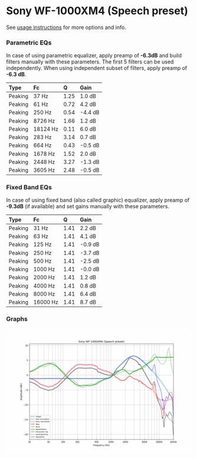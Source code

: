 # Sony WF-1000XM4 (Speech preset)
See [usage instructions](https://github.com/jaakkopasanen/AutoEq#usage) for more options and info.

### Parametric EQs
In case of using parametric equalizer, apply preamp of **-6.3dB** and build filters manually
with these parameters. The first 5 filters can be used independently.
When using independent subset of filters, apply preamp of **-6.3 dB**.

| Type    | Fc       |    Q | Gain    |
|:--------|:---------|:-----|:--------|
| Peaking | 37 Hz    | 1.25 | 1.0 dB  |
| Peaking | 61 Hz    | 0.72 | 4.2 dB  |
| Peaking | 250 Hz   | 0.54 | -4.4 dB |
| Peaking | 8726 Hz  | 1.66 | 1.2 dB  |
| Peaking | 18124 Hz | 0.11 | 6.0 dB  |
| Peaking | 283 Hz   | 3.14 | 0.7 dB  |
| Peaking | 664 Hz   | 0.43 | -0.5 dB |
| Peaking | 1678 Hz  | 1.52 | 2.0 dB  |
| Peaking | 2448 Hz  | 3.27 | -1.3 dB |
| Peaking | 3605 Hz  | 2.48 | -0.5 dB |

### Fixed Band EQs
In case of using fixed band (also called graphic) equalizer, apply preamp of **-9.3dB**
(if available) and set gains manually with these parameters.

| Type    | Fc       |    Q | Gain    |
|:--------|:---------|:-----|:--------|
| Peaking | 31 Hz    | 1.41 | 2.2 dB  |
| Peaking | 63 Hz    | 1.41 | 4.1 dB  |
| Peaking | 125 Hz   | 1.41 | -0.9 dB |
| Peaking | 250 Hz   | 1.41 | -3.7 dB |
| Peaking | 500 Hz   | 1.41 | -2.5 dB |
| Peaking | 1000 Hz  | 1.41 | -0.0 dB |
| Peaking | 2000 Hz  | 1.41 | 1.2 dB  |
| Peaking | 4000 Hz  | 1.41 | 0.8 dB  |
| Peaking | 8000 Hz  | 1.41 | 6.4 dB  |
| Peaking | 16000 Hz | 1.41 | 8.7 dB  |

### Graphs
![](./Sony%20WF-1000XM4%20(Speech%20preset).png)